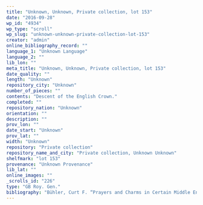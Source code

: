 ```yaml
---
title: "Unknown, Unknown, Private collection, lot 153"
date: "2016-09-28"
wp_id: "4934"
wp_type: "scroll"
wp_slug: "unknown-unknown-private-collection-lot-153"
creator: "admin"
online_bibliography_record: ""
language_1: "Unknown Language"
language_2: ""
lib_lon: ""
meta_title: "Unknown, Unknown, Private collection, lot 153"
date_quality: ""
length: "Unknown"
repository_city: "Unknown"
number_of_pieces: ""
contents: "Descent of the English Crown."
completed: ""
repository_nation: "Unknown"
orientation: ""
description: ""
prov_lon: ""
date_start: "Unknown"
prov_lat: ""
width: "Unknown"
repository: "Private collection"
repository_name_and_city: "Private collection, Unknown Unknown"
shelfmark: "lot 153"
provenance: "Unknown Provenance"
lib_lat: ""
online_images: ""
_scrolls_id: "226"
type: "GB Roy. Gen."
bibliography: "Bühler, Curt F. “Prayers and Charms in Certain Middle English Scrolls.” Speculum 39, no. 2 (1964): 270–78."
---
```




